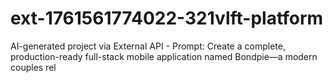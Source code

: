 # ext-1761561774022-321vlft-platform
AI-generated project via External API - Prompt: Create a complete, production-ready full-stack mobile application named Bondpie—a modern couples rel
